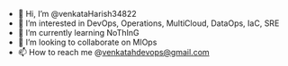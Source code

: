 - 👋 Hi, I’m @venkataHarish34822
- 👀 I’m interested in DevOps, Operations, MultiCloud, DataOps, IaC, SRE
- 🌱 I’m currently learning NoThInG
- 💞️ I’m looking to collaborate on MlOps
- 📫 How to reach me @venkatahdevops@gmail.com

<!---
venkataHarish34822/venkataHarish34822 is a ✨ special ✨ repository because its `README.md` (this file) appears on your GitHub profile.
You can click the Preview link to take a look at your changes.
--->
